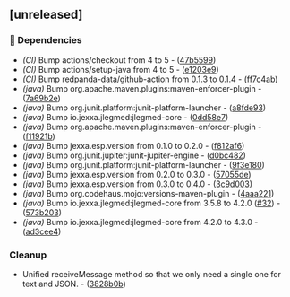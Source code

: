 ## [unreleased]

### 🤖 Dependencies

- *(CI)* Bump actions/checkout from 4 to 5 - ([47b5599](https://github.com/jexxa-projects/JLegMedKafka/commit/47b55996640e233e5bff91c1420b042490cbd225))
- *(CI)* Bump actions/setup-java from 4 to 5 - ([e1203e9](https://github.com/jexxa-projects/JLegMedKafka/commit/e1203e9651b0c9e6e43f542f4008e543707e770a))
- *(CI)* Bump redpanda-data/github-action from 0.1.3 to 0.1.4 - ([ff7c4ab](https://github.com/jexxa-projects/JLegMedKafka/commit/ff7c4ab8f7acdda16097e3eca7cddcfe2372bd40))
- *(java)* Bump org.apache.maven.plugins:maven-enforcer-plugin - ([7a69b2e](https://github.com/jexxa-projects/JLegMedKafka/commit/7a69b2ef05b18b99054b9b72ad9832e65aa7ad45))
- *(java)* Bump org.junit.platform:junit-platform-launcher - ([a8fde93](https://github.com/jexxa-projects/JLegMedKafka/commit/a8fde93ccc58747af59e87a90ac6fe9f78486ec2))
- *(java)* Bump io.jexxa.jlegmed:jlegmed-core - ([0dd58e7](https://github.com/jexxa-projects/JLegMedKafka/commit/0dd58e7cc29b0b240c2c6abd22421844bc592073))
- *(java)* Bump org.apache.maven.plugins:maven-enforcer-plugin - ([f11921b](https://github.com/jexxa-projects/JLegMedKafka/commit/f11921bf64702b70672815409919ea1047017528))
- *(java)* Bump jexxa.esp.version from 0.1.0 to 0.2.0 - ([f812af6](https://github.com/jexxa-projects/JLegMedKafka/commit/f812af6007cbe9120cba8af1bdd525784928f2ba))
- *(java)* Bump org.junit.jupiter:junit-jupiter-engine - ([d0bc482](https://github.com/jexxa-projects/JLegMedKafka/commit/d0bc482d7f3874e0ae416402cfb1aad331022333))
- *(java)* Bump org.junit.platform:junit-platform-launcher - ([9f3e180](https://github.com/jexxa-projects/JLegMedKafka/commit/9f3e180eff07e449e8bb90a51c55131112d6011f))
- *(java)* Bump jexxa.esp.version from 0.2.0 to 0.3.0 - ([57055de](https://github.com/jexxa-projects/JLegMedKafka/commit/57055de032df3711ce2d2c096ffdeb5ccb097213))
- *(java)* Bump jexxa.esp.version from 0.3.0 to 0.4.0 - ([3c9d003](https://github.com/jexxa-projects/JLegMedKafka/commit/3c9d00397936832511f85489939bfa14e326d154))
- *(java)* Bump org.codehaus.mojo:versions-maven-plugin - ([4aaa221](https://github.com/jexxa-projects/JLegMedKafka/commit/4aaa221b7b7c1396697a9a90148e6e710f8cfa20))
- *(java)* Bump io.jexxa.jlegmed:jlegmed-core from 3.5.8 to 4.2.0 ([#32](https://github.com/jexxa-projects/JLegMedKafka/issues/32)) - ([573b203](https://github.com/jexxa-projects/JLegMedKafka/commit/573b203ee960b2b39261ef2d899262b84def39fe))
- *(java)* Bump io.jexxa.jlegmed:jlegmed-core from 4.2.0 to 4.3.0 - ([ad3cee4](https://github.com/jexxa-projects/JLegMedKafka/commit/ad3cee462a6c6b39b4bdad0a2fe2e1ba4c3373e1))

### Cleanup

- Unified receiveMessage method so that we only need a single one for text and JSON. - ([3828b0b](https://github.com/jexxa-projects/JLegMedKafka/commit/3828b0b5736b99f5f11fc2c4b36a9e6113baaf5d))

<!-- generated by git-cliff -->
